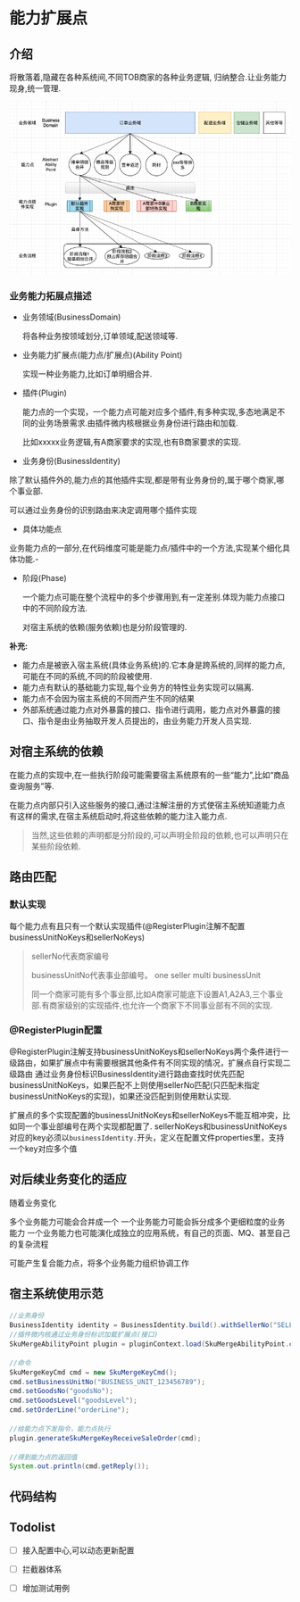 # 能力扩展点

## 介绍

将散落着,隐藏在各种系统间,不同TOB商家的各种业务逻辑, 归纳整合.让业务能力现身,统一管理.



![image-20190914141004786](assets/ability-plugin/image-20190914141004786.png)

### 业务能力拓展点描述

- 业务领域(BusinessDomain)

  将各种业务按领域划分,订单领域,配送领域等.

- 业务能力扩展点(能力点/扩展点)(Ability Point)

  实现一种业务能力,比如订单明细合并.

- 插件(Plugin)

  能力点的一个实现，一个能力点可能对应多个插件,有多种实现,多态地满足不同的业务场景需求.由插件微内核根据业务身份进行路由和加载.

  比如xxxxx业务逻辑,有A商家要求的实现,也有B商家要求的实现.

-  业务身份(BusinessIdentity)

  除了默认插件外的,能力点的其他插件实现,都是带有业务身份的,属于哪个商家,哪个事业部.

  可以通过业务身份的识别路由来决定调用哪个插件实现
  
-  具体功能点
  
  业务能力点的一部分,在代码维度可能是能力点/插件中的一个方法,实现某个细化具体功能.- 
  
- 阶段(Phase)

  一个能力点可能在整个流程中的多个步骤用到,有一定差别.体现为能力点接口中的不同阶段方法.

  对宿主系统的依赖(服务依赖)也是分阶段管理的.

  

**补充:**

- 能力点是被嵌入宿主系统(具体业务系统)的.它本身是跨系统的,同样的能力点,可能在不同的系统,不同的阶段被使用.
- 能力点有默认的基础能力实现,每个业务方的特性业务实现可以隔离.
- 能力点不会因为宿主系统的不同而产生不同的结果
- 外部系统通过能力点对外暴露的接口、指令进行调用，能力点对外暴露的接口、指令是由业务抽取开发人员提出的，由业务能力开发人员实现.



## 对宿主系统的依赖

在能力点的实现中,在一些执行阶段可能需要宿主系统原有的一些“能力”,比如“商品查询服务”等.

在能力点内部只引入这些服务的接口,通过注解注册的方式使宿主系统知道能力点有这样的需求,在宿主系统启动时,将这些依赖的能力注入能力点.

> 当然,这些依赖的声明都是分阶段的,可以声明全阶段的依赖,也可以声明只在某些阶段依赖.



## 路由匹配

### 默认实现

每个能力点有且只有一个默认实现插件(@RegisterPlugin注解不配置businessUnitNoKeys和sellerNoKeys)

> sellerNo代表商家编号
>
> businessUnitNo代表事业部编号。  one seller multi businessUnit
>
> 同一个商家可能有多个事业部,比如A商家可能底下设置A1,A2A3,三个事业部.有商家级别的实现插件,也允许一个商家下不同事业部有不同的实现.

### @RegisterPlugin配置

@RegisterPlugin注解支持businessUnitNoKeys和sellerNoKeys两个条件进行一级路由，如果扩展点中有需要根据其他条件有不同实现的情况，扩展点自行实现二级路由
通过业务身份标识BusinessIdentity进行路由查找时优先匹配businessUnitNoKeys，如果匹配不上则使用sellerNo匹配(只匹配未指定businessUnitNoKeys的实现)，如果还没匹配到则使用默认实现.

扩展点的多个实现配置的businessUnitNoKeys和sellerNoKeys不能互相冲突，比如同一个事业部编号在两个实现都配置了.
sellerNoKeys和businessUnitNoKeys对应的key必须以`businessIdentity.`开头，定义在配置文件properties里，支持一个key对应多个值



## 对后续业务变化的适应

随着业务变化

多个业务能力可能会合并成一个
一个业务能力可能会拆分成多个更细粒度的业务能力
一个业务能力也可能演化成独立的应用系统，有自己的页面、MQ、甚至自己的复杂流程

可能产生复合能力点，将多个业务能力组织协调工作



## 宿主系统使用示范

```java
//业务身份
BusinessIdentity identity = BusinessIdentity.build().withSellerNo("SELLER_NO_0000000000001");
//插件微内核通过业务身份标识加载扩展点(接口)
SkuMergeAbilityPoint plugin = pluginContext.load(SkuMergeAbilityPoint.class,identity);
       
//命令
SkuMergeKeyCmd cmd = new SkuMergeKeyCmd();
cmd.setBusinessUnitNo("BUSINESS_UNIT_123456789");
cmd.setGoodsNo("goodsNo");
cmd.setGoodsLevel("goodsLevel");
cmd.setOrderLine("orderLine");

//给能力点下发指令，能力点执行
plugin.generateSkuMergeKeyReceiveSaleOrder(cmd);

//得到能力点的返回值
System.out.println(cmd.getReply());

```



## 代码结构





## Todolist

- [ ] 接入配置中心,可以动态更新配置

- [ ] 拦截器体系

- [ ] 增加测试用例

  











